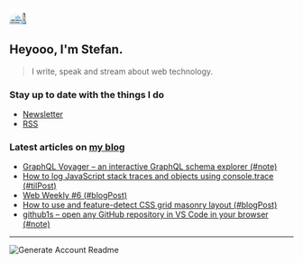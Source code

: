 <img alt width="30" height="30" src="https://raw.githubusercontent.com/stefanjudis/stefanjudis/main/screenshot.png">

## Heyooo, I'm Stefan.

> I write, speak and stream about web technology.

### Stay up to date with the things I do

- [Newsletter](https://www.stefanjudis.com/newsletter/)
- [RSS](https://www.stefanjudis.com/feeds/)

### Latest articles on [my blog](https://www.stefanjudis.com)

<!-- BLOG-POST-LIST:START -->
- [GraphQL Voyager – an interactive GraphQL schema explorer (#note)](https://www.stefanjudis.com/notes/graphql-voyager-an-interactive-graphql-schema-explorer/)
- [How to log JavaScript stack traces and objects using console.trace (#tilPost)](https://www.stefanjudis.com/today-i-learned/how-to-log-javascript-stack-traces-using-console-trace/)
- [Web Weekly #6 (#blogPost)](https://www.stefanjudis.com/blog/web-weekly-6/)
- [How to use and feature-detect CSS grid masonry layout (#blogPost)](https://www.stefanjudis.com/blog/how-to-use-and-feature-detect-css-grid-masonry-layout/)
- [github1s – open any GitHub repository in VS Code in your browser (#note)](https://www.stefanjudis.com/notes/github1s-open-any-github-repository-in-vs-code-in-your-browser/)
<!-- BLOG-POST-LIST:END -->

---

![Generate Account Readme](https://github.com/stefanjudis/stefanjudis/workflows/Generate%20Account%20Readme/badge.svg)
